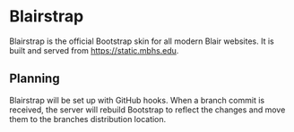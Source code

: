 # Blairstrap

Blairstrap is the official Bootstrap skin for all modern Blair websites. It is
built and served from https://static.mbhs.edu.

## Planning

Blairstrap will be set up with GitHub hooks. When a branch commit is received,
the server will rebuild Bootstrap to reflect the changes and move them to 
the branches distribution location.
